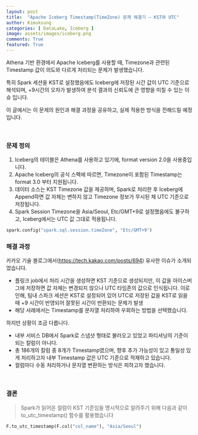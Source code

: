 ```yaml
---
layout: post
title:  "Apache Iceberg Timestamp(TimeZone) 문제 해결기 – KST와 UTC"
author: Kimuksung
categories: [ DataLake, Iceberg ]
image: assets/images/iceberg.png
comments: True
featured: True
---
```


Athena 기반 환경에서 Apache Iceberg를 사용할 때, Timezone과 관련된 Timestamp 값이 의도와 다르게 처리되는 문제가 발생했습니다.

특히 Spark 세션을 KST로 설정했음에도 Iceberg에 저장된 시간 값이 UTC 기준으로 해석되며, +9시간의 오차가 발생하여 분석 결과의 신뢰도에 큰 영향을 미칠 수 있는 이슈 입니다.

이 글에서는 이 문제의 원인과 해결 과정을 공유하고, 실제 적용한 방식을 전해드릴 예정입니다.

<br>

### 문제 정의

1. Iceberg의 테이블은 Athena를 사용하고 있기에, format version 2.0을 사용중입니다.
2. Apache Iceberg의 공식 스펙에 따르면, Timezone이 포함된 Timestamp는 format 3.0 부터 지원됩니다.
3. 데이터 소스는 KST Timezone 값을 제공하며, Spark로 처리한 후 Iceberg에 Append하면 값 자체는 변하지 않고 Timezone 정보가 무시된 채 UTC 기준으로 저장됩니다.
4. Spark Session Timezone을 Asia/Seoul, Etc/GMT+9로 설정했음에도 불구하고, Iceberg에서는 UTC 값 그대로 적용됩니다.

```python
spark.config("spark.sql.session.timeZone", "Etc/GMT+9")
```

### 해결 과정

카카오 기술 블로그에서(https://tech.kakao.com/posts/694) 유사한 이슈가 소개되었습니다.

- 플링크 job에서 처리 시간을 생성하면 KST 기준으로 생성되지만, 이 값을 아이스버그에 저장하면 값 자체는 변경되지 않으나 UTC 타임존의 값으로 인식됩니다. 이로 인해, 팀내 스파크 세션은 KST로 설정되어 있어 UTC로 저장된 값을 KST로 읽을 때 +9 시간이 반영되어 잘못된 시간이 반환되는 문제가 발생
- 해당 사례에서는 Timestamp를 문자열 처리하여 우회하는 방법을 선택했습니다.

하지만 상황이 조금 다릅니다.
- 내부 서비스 DB에서 Spark로 스냅샷 형태로 불러오고 있었고 파티셔닝의 기준이 되는 칼럼이 아니다.
- 총 186개의 칼럼 중 8개가 Timestamp였으며, 향후 추가 가능성이 있고 통일성 있게 처리하고자 내부 Timestamp 값은 UTC 기준으로 적재하고 있습니다.
- 컬럼마다 수동 처리하거나 문자열 변환하는 방식은 피하고자 했습니다.

<br>

### 결론
> Spark가 읽어온 컬럼이 KST 기준임을 명시적으로 알려주기 위해 다음과 같이 to_utc_timestamp() 함수를 활용했습니다

```python
F.to_utc_timestamp(F.col("col_name"), "Asia/Seoul")
```

